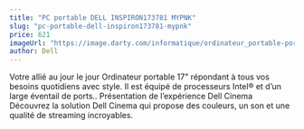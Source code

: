 ```yaml
---
title: "PC portable DELL INSPIRON173781 MYPNK"
slug: "pc-portable-dell-inspiron173781-mypnk"
price: 621
imageUrl: "https://image.darty.com/informatique/ordinateur_portable-portable/portable/dell_insp173781mypni3_8_1_s1908164715063A_122127317.jpg"
author: Dell
---
```


Votre allié au jour le jour
Ordinateur portable 17" répondant à tous vos besoins quotidiens avec style. Il est équipé de processeurs Intel® et d’un large éventail de ports..
Présentation de l’expérience Dell Cinema
Découvrez la solution Dell Cinema qui propose des couleurs, un son et une qualité de streaming incroyables.
